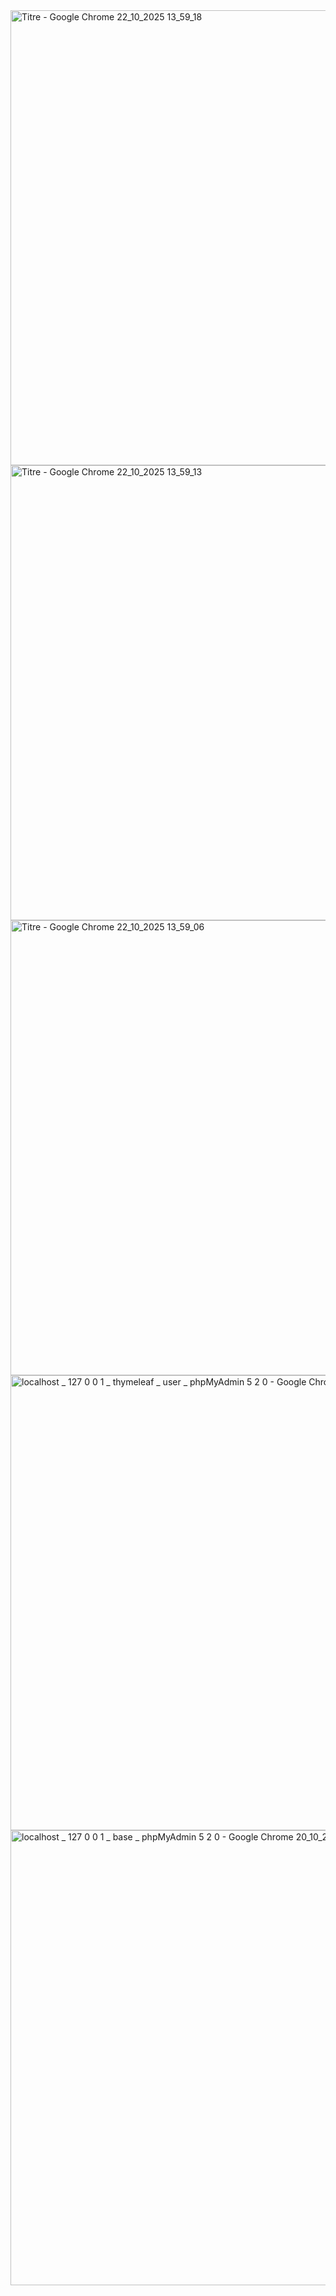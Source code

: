<img width="1366" height="728" alt="Titre - Google Chrome 22_10_2025 13_59_18" src="https://github.com/user-attachments/assets/845fe6ca-aa26-4527-b18f-580af84d403d" />
<img width="1366" height="728" alt="Titre - Google Chrome 22_10_2025 13_59_13" src="https://github.com/user-attachments/assets/78bdef1c-b813-4050-9bd7-a2bb2fad3e17" />
<img width="1366" height="728" alt="Titre - Google Chrome 22_10_2025 13_59_06" src="https://github.com/user-attachments/assets/e3ea2a69-eb11-41e0-a263-3187992d2d08" />
<img width="1366" height="728" alt="localhost _ 127 0 0 1 _ thymeleaf _ user _ phpMyAdmin 5 2 0 - Google Chrome 22_10_2025 13_53_32" src="https://github.com/user-attachments/assets/f8d74b16-e842-4bca-8501-8609726b2538" />
<img width="1366" height="728" alt="localhost _ 127 0 0 1 _ base _ phpMyAdmin 5 2 0 - Google Chrome 20_10_2025 15_57_48" src="https://github.com/user-attachments/assets/605ed3b6-c03f-49a1-b4f2-b7c84462a385" />
